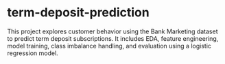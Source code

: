 # term-deposit-prediction
This project explores customer behavior using the Bank Marketing dataset to predict term deposit subscriptions. It includes EDA, feature engineering, model training, class imbalance handling, and evaluation using a logistic regression model.
